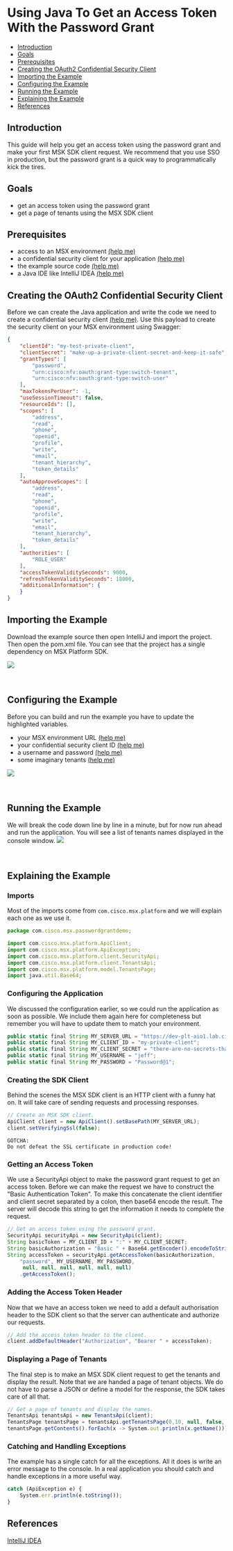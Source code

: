 # Using Java To Get an Access Token With the Password Grant
* [Introduction](#introduction)
* [Goals](#goals)
* [Prerequisites](#prerequisites)
* [Creating the OAuth2 Confidential Security Client](#creating-the-oauth2-confidential-security-client)
* [Importing the Example](#importing-the-example)
* [Configuring the Example](#configuring-the-example)
* [Running the Example](#running-the-example)
* [Explaining the Example](#explaining-the-example)
* [References](#references)


## Introduction
This guide will help you get an access token using the password grant and make your first MSK SDK client request. We recommend that you use SSO in production, but the password grant is a quick way to programmatically kick the tires.


## Goals
* get an access token using the password grant
* get a page of tenants using the MSX SDK client


## Prerequisites
* access to an MSX environment [(help me)](../01-msx-developer-program-basics/02-getting-access-to-an-msx-environment.md)
* a confidential security client for your application [(help me)](../01-msx-developer-program-basics/80-configuring-security-clients.md) 
* the example source code [(help me)](https://github.com/CiscoDevNet/msx-examples/tree/main/java-password-grant-demo)
* a Java IDE like IntelliJ IDEA [(help me)](https://www.jetbrains.com/idea/)


## Creating the OAuth2 Confidential Security Client
Before we can create the Java application and write the code we need to create a confidential security client [(help me)](../01-msx-developer-program-basics/80-configuring-security-clients.md). Use this payload to create the security client on your MSX environment using Swagger:
```json
{
    "clientId": "my-test-private-client",
    "clientSecret": "make-up-a-private-client-secret-and-keep-it-safe",
    "grantTypes": [
        "password", 
        "urn:cisco:nfv:oauth:grant-type:switch-tenant", 
        "urn:cisco:nfv:oauth:grant-type:switch-user"
    ],
    "maxTokensPerUser": -1,
    "useSessionTimeout": false,
    "resourceIds": [],
    "scopes": [
        "address",
        "read",
        "phone",
        "openid",
        "profile",
        "write",
        "email",
        "tenant_hierarchy", 
        "token_details"
    ],
    "autoApproveScopes": [
        "address",
        "read",
        "phone",
        "openid",
        "profile",
        "write",
        "email",
        "tenant_hierarchy", 
        "token_details"
    ],
    "authorities": [
        "ROLE_USER"
    ],
    "accessTokenValiditySeconds": 9000,
    "refreshTokenValiditySeconds": 18000,
    "additionalInformation": {
    }
}
```


## Importing the Example
Download the example source then open IntelliJ and import the project. Then open the pom.xml file. You can see that the project has a single dependency on MSX Platform SDK.

![](images/password-grant-demo-1.png?raw=true)

<br>


## Configuring the Example
Before you can build and run the example you have to update the highlighted variables.
* your MSX environment URL [(help me)](../01-msx-developer-program-basics/02-getting-access-to-an-msx-environment.md)
* your confidential security client ID [(help me)](../01-msx-developer-program-basics/80-configuring-security-clients.md)
* a username and password [(help me)](../01-msx-developer-program-basics/03-navigating-the-msx-user-interface.md)
* some imaginary tenants [(help me)](../01-msx-developer-program-basics/03-navigating-the-msx-user-interface.md)

![](images/password-grant-demo-2.png?raw=true)

<br>


## Running the Example
We will break the code down line by line in a minute, but for now run ahead and run the application. You will see a list of tenants names displayed in the console window.
![](images/password-grant-demo-3.png?raw=true)

<br>


## Explaining the Example

### Imports
Most of the imports come from `com.cisco.msx.platform` and we will explain each one as we use it.
```javascript
package com.cisco.msx.passwordgrantdemo;

import com.cisco.msx.platform.ApiClient;
import com.cisco.msx.platform.ApiException;
import com.cisco.msx.platform.client.SecurityApi;
import com.cisco.msx.platform.client.TenantsApi;
import com.cisco.msx.platform.model.TenantsPage;
import java.util.Base64;
```

### Configuring the Application
We discussed the configuration earlier, so we could run the application as soon as possible. We include them again here for completeness but remember you will have to update them to match your environment.
```javascript
public static final String MY_SERVER_URL = "https://dev-plt-aio1.lab.ciscomsx.com";
public static final String MY_CLIENT_ID = "my-private-client";
public static final String MY_CLIENT_SECRET = "there-are-no-secrets-that-time-does-not-reveal";
public static final String MY_USERNAME = "jeff";
public static final String MY_PASSWORD = "Password@1";
```

### Creating the SDK Client
Behind the scenes the MSX SDK client is an HTTP client with a funny hat on. It will take care of sending requests and processing responses. 
```javascript
// Create an MSX SDK client.
ApiClient client = new ApiClient().setBasePath(MY_SERVER_URL);
client.setVerifyingSsl(false);
````

``` 
GOTCHA:
Do not defeat the SSL certificate in production code!
```

### Getting an Access Token
We use a SecurityApi object to make the password grant request to get an access token. Before we can make the request we have to construct the "Basic Authentication Token". To make this concatenate the client identifier and client secret separated by a colon, then base64 encode the result. The server will decode this string to get the information it needs to complete the request.
```javascript
// Get an access token using the password grant.
SecurityApi securityApi = new SecurityApi(client);
String basicToken = MY_CLIENT_ID + ":" + MY_CLIENT_SECRET;
String basicAuthorization = "Basic " + Base64.getEncoder().encodeToString(basicToken.getBytes());
String accessToken = securityApi.getAccessToken(basicAuthorization, 
    "password", MY_USERNAME, MY_PASSWORD,
     null, null, null, null, null, null)
    .getAccessToken();
```

### Adding the Access Token Header
Now that we have an access token we need to add a default authorisation header to the SDK client so that the server can authenticate and authorize our requests.
```javascript
// Add the access token header to the client.
client.addDefaultHeader("Authorization", "Bearer " + accessToken);
``` 

### Displaying a Page of Tenants
The final step is to make an MSX SDK client request to get the tenants and display the result. Note that we are handed a page of tenant objects. We do not have to parse a JSON or define a model for the response, the SDK takes care of all that. 
```javascript
// Get a page of tenants and display the names.
TenantsApi tenantsApi = new TenantsApi(client);
TenantsPage tenantsPage = tenantsApi.getTenantsPage(0,10, null, false, null, null);
tenantsPage.getContents().forEach(x -> System.out.println(x.getName()));
```

### Catching and Handling Exceptions
The example has a single catch for all the exceptions. All it does is write an  error message to the console. In a real application you should catch and handle exceptions in a more useful way.
```javascript
catch (ApiException e) {
    System.err.println(e.toString());
}
   ```
## References
[IntelliJ IDEA](https://www.jetbrains.com/idea/)
